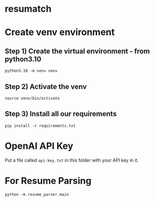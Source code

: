# resumatch


# Create venv environment

## Step 1) Create the virtual environment - from python3.10
```
python3.10 -m venv venv
```


## Step 2) Activate the venv
```
source venv/bin/activate 
```


## Step 3) Install all our requirements
```
pip install -r requirements.txt
```

# OpenAI API Key

Put a file called `api-key.txt` in this folder with your API key in it.

# For Resume Parsing
```
python -m resume_parser.main
```


